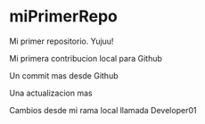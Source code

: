 # miPrimerRepo

Mi primer repositorio. Yujuu!

Mi primera contribucion local para Github

Un commit mas desde Github

Una actualizacion mas

Cambios desde mi rama local llamada Developer01
